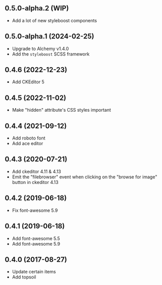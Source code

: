 ## 0.5.0-alpha.2 (WIP)

* Add a lot of new styleboost components

## 0.5.0-alpha.1 (2024-02-25)

* Upgrade to Alchemy v1.4.0
* Add the `styleboost` SCSS framework

## 0.4.6 (2022-12-23)

* Add CKEditor 5

## 0.4.5 (2022-11-02)

* Make "hidden" attribute's CSS styles important

## 0.4.4 (2021-09-12)

* Add roboto font
* Add ace editor

## 0.4.3 (2020-07-21)

* Add ckeditor 4.11 & 4.13
* Emit the "filebrowser" event when clicking on the "browse for image" button in ckeditor 4.13

## 0.4.2 (2019-06-18)

* Fix font-awesome 5.9

## 0.4.1 (2019-06-18)

* Add font-awesome 5.5
* Add font-awesome 5.9

## 0.4.0 (2017-08-27)

* Update certain items
* Add topsoil
